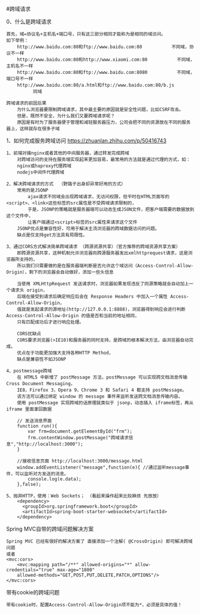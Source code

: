#跨域请求

0、什么是跨域请求

	首先，域=协议名+主机名+端口号，只有这三部分相同才能称为是相同的域访问。
	如下举例：
		http://www.baidu.com:80和ftp://www.baidu.com:80           不同域，协议不一样
		http://www.baidu.com:80和http://www.xiaomi.com:80           不同域，主机名不一样
		http://www.baidu.com:80和ftp://www.baidu.com:8080           不同域，端口号不一样
		http://www.baidu.com:80/a.html和ftp://www.baidu.com:80/b.js           同域

	跨域请求的前因后果
		为什么浏览器要限制跨域请求，其中最主要的原因就是安全性问题，比如CSRF攻击。
		但是，既然不安全，为什么我们又要跨域请求呢？
		原因是有时为了服务器便于管理和减轻服务器压力，公司会把不同的资源放在不同的服务器上，这样就存在很多子域


 
1、如何完成服务跨域访问    https://zhuanlan.zhihu.com/p/50416743

	1、前端对接nginx或者其他的中间服务器，通过转发完成跨域
		对跨域访问的支持在服务端实现起来更加容易，最常用的方法就是通过代理的方式，如：
		nginx或haproxy代理跨域
		nodejs中间件代理跨域

	2、解决跨域请求的方式  （野路子出身却异常好用的方式）
		常用的是JSONP
			ajax请求不同域会出现跨域请求，无访问权限，但平时在HTML页面写的<script>、<link>这些标签的src属性是不受跨域请求限制的，
			于是，JSONP的策略就是服务器端可以动态生成JSON文件，把客户端需要的数据放到这个文件中，
			让客户端通过<script>标签的src属性来请求这个文件
		JSONP优点是兼容性好，可用于解决主流浏览器的跨域数据访问的问题。
		缺点是仅支持get方法具有局限性。	
		
	3、通过CORS方式解决简单跨域请求 （跨源资源共享）（官方推荐的跨域资源共享方案）
		即跨源资源共享，这种机制允许浏览器向跨源服务器发出xmlhttprequest请求，这是浏览器所支持的，
		所以我们只需要做的是在服务器端判断是否允许这个域访问（Access-Control-Allow-Origin），剩下的浏览器会自动做好，添加一些头信息
		
		当使用 XMLHttpRequest 发送请求时，浏览器如果发现违反了同源策略就会自动加上一个请求头 origin，
		后端在接受到请求后确定响应后会在 Response Headers 中加入一个属性 Access-Control-Allow-Origin，
		值就是发起请求的源地址(http://127.0.0.1:8888)，浏览器得到响应会进行判断 Access-Control-Allow-Origin 的值是否和当前的地址相同，
		只有匹配成功后才进行响应处理。
		
		CORS优缺点
		CORS要求浏览器(>IE10)和服务器的同时支持，是跨域的根本解决方法，由浏览器自动完成。
		优点在于功能更加强大支持各种HTTP Method，
		缺点是兼容性不如JSONP
		
	4、postmessage跨域
		在 HTML5 中新增了 postMessage 方法，postMessage 可以实现跨文档消息传输 Cross Document Messaging，
		IE8，Firefox 3，Opera 9，Chrome 3 和 Safari 4 都支持 postMessage。
		该方法可以通过绑定 window 的 message 事件来监听发送跨文档消息传输内容。
		使用 postMessage 实现跨域的话原理就类似于 jsonp，动态插入 iframe标签，再从 iframe 里面拿回数据

		// 发送消息界面
		function run(){
			var frm=document.getElementById("frm");
			frm.contentWindow.postMessage("跨域请求信息","http://localhost:3000");
		}
	
		//接收信息页面 http://localhost:3000/message.html
		window.addEventListener("message",function(e){ //通过监听message事件，可以监听对方发送的消息。
			console.log(e.data);
		},false);

	5、抛弃HTTP，使用：Web Sockets； （看起来操作起来比较麻烦 先放放）
        <dependency>
          <groupId>org.springframework.boot</groupId>
          <artifactId>spring-boot-starter-websocket</artifactId>
        </dependency>


Spring MVC自带的跨域问题解决方案

    Spring MVC 已经有很好的解决方案了 直接添加一个注解( @CrossOrigin) 即可解决跨域问题
    或者
    <mvc:cors>
        <mvc:mapping path="/**" allowed-origins="*" allow-credentials="true" max-age="1800"
        allowed-methods="GET,POST,PUT,DELETE,PATCH,OPTIONS"/>
    </mvc:cors>

带有cookie的跨域问题

    带有cookie时，配置Access-Control-Allow-Origin项不能为*，必须是具体的值！
